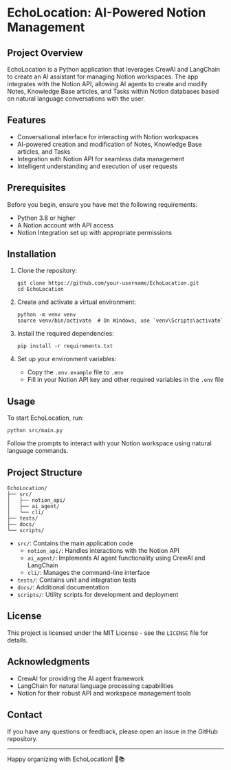 # EchoLocation: AI-Powered Notion Management

## Project Overview

EchoLocation is a Python application that leverages CrewAI and LangChain to create an AI assistant for managing Notion workspaces. The app integrates with the Notion API, allowing AI agents to create and modify Notes, Knowledge Base articles, and Tasks within Notion databases based on natural language conversations with the user.

## Features

- Conversational interface for interacting with Notion workspaces
- AI-powered creation and modification of Notes, Knowledge Base articles, and Tasks
- Integration with Notion API for seamless data management
- Intelligent understanding and execution of user requests

## Prerequisites

Before you begin, ensure you have met the following requirements:

- Python 3.8 or higher
- A Notion account with API access
- Notion Integration set up with appropriate permissions

## Installation

1. Clone the repository:
   ```
   git clone https://github.com/your-username/EchoLocation.git
   cd EchoLocation
   ```

2. Create and activate a virtual environment:
   ```
   python -m venv venv
   source venv/bin/activate  # On Windows, use `venv\Scripts\activate`
   ```

3. Install the required dependencies:
   ```
   pip install -r requirements.txt
   ```

4. Set up your environment variables:
   - Copy the `.env.example` file to `.env`
   - Fill in your Notion API key and other required variables in the `.env` file

## Usage

To start EchoLocation, run:

```
python src/main.py
```

Follow the prompts to interact with your Notion workspace using natural language commands.

## Project Structure

```
EchoLocation/
├── src/
│   ├── notion_api/
│   ├── ai_agent/
│   └── cli/
├── tests/
├── docs/
└── scripts/
```

- `src/`: Contains the main application code
  - `notion_api/`: Handles interactions with the Notion API
  - `ai_agent/`: Implements AI agent functionality using CrewAI and LangChain
  - `cli/`: Manages the command-line interface
- `tests/`: Contains unit and integration tests
- `docs/`: Additional documentation
- `scripts/`: Utility scripts for development and deployment

## License

This project is licensed under the MIT License - see the `LICENSE` file for details.

## Acknowledgments

- CrewAI for providing the AI agent framework
- LangChain for natural language processing capabilities
- Notion for their robust API and workspace management tools

## Contact

If you have any questions or feedback, please open an issue in the GitHub repository.

---

Happy organizing with EchoLocation! 🚀📚